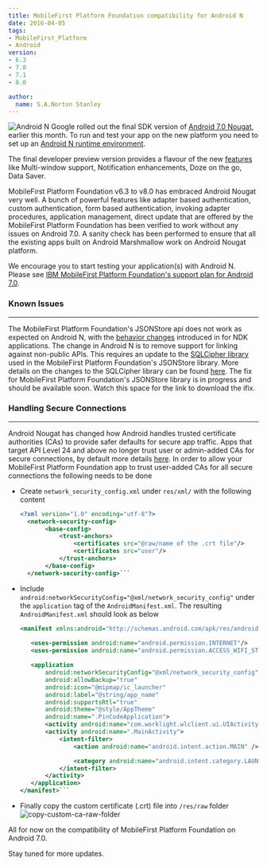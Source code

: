 ```yaml
---
title: MobileFirst Platform Foundation compatibility for Android N
date: 2016-04-05
tags:
- MobileFirst_Platform
- Android
version:
- 6.3
- 7.0
- 7.1
- 8.0

author:
  name: S.A.Norton Stanley
---
```

![Android N]({{site.baseurl}}/assets/blog/2016-04-05-mobilefirst-platform-support-for-android-n/mfpcompatibilityandroidn.png)
Google rolled out the final SDK version of [Android 7.0 Nougat](https://developer.android.com/preview/index.html), earlier this month. To run and test your app on the new platform you need to set up an [Android N runtime environment](http://developer.android.com/preview/download.html).

The final developer preview version provides a flavour of the new [features](http://developer.android.com/preview/api-overview.html) like Multi-window support, Notification enhancements, Doze on the go, Data Saver.

MobileFirst Platform Foundation v6.3 to v8.0 has embraced Android Nougat very well. A bunch of powerful features like adapter based authentication, custom authentication, form based authentication, invoking adapter procedures, application management, direct update that are offered by the MobileFirst Platform Foundation has been verified to work without any issues on Android 7.0. A sanity check has been performed to ensure that all the existing apps built on Android Marshmallow work on Android Nougat platform.

We encourage you to start testing your application(s) with Android N. Please see [IBM MobileFirst Platform Foundation's support plan for Android 7.0](https://mobilefirstplatform.ibmcloud.com/blog/2016/07/14/support-plan-for-android-n/).

### Known Issues
---
   The MobileFirst Platform Foundation's JSONStore api does not work as expected on Android N, with the [behavior changes](https://developer.android.com/preview/behavior-changes.html#ndk) introduced in for NDK applications. The change in Android N is to remove support for linking against non-public APIs. This requires an update to the [SQLCipher library](https://www.zetetic.net/blog/2016/6/23/sqlcipher-android-release-n-support/) used in the MobileFirst Platform Foundation's JSONStore library. More details on the changes to the SQLCipher library can be found [here](https://discuss.zetetic.net/t/sqlcipher-for-android-upcoming-changes-for-android-n-and-coordinated-beta-test-request/1315). The fix for MobileFirst Platform Foundation's JSONStore library is in progress and should be available soon. Watch this space for the link to download the ifix.

### Handling Secure Connections
---
Android Nougat has changed how Android handles trusted certificate authorities (CAs) to provide safer defaults for secure app traffic. Apps that target API Level 24 and above no longer trust user or admin-added CAs for secure connections, by default more details [here](https://developer.android.com/preview/features/security-config.html). In order to allow your MobileFirst Platform Foundation app to trust user-added CAs for all secure connections the following needs to be done

  - Create ```network_security_config.xml``` under ```res/xml/``` with the following content
  	
  	 ```xml
  	 <?xml version="1.0" encoding="utf-8"?>
	   <network-security-config>
	        <base-config>
		        <trust-anchors>
			        <certificates src="@raw/name of the .crt file"/>
			        <certificates src="user"/>
		        </trust-anchors>
	        </base-config>
       </network-security-config>```
    

  - Include ``` android:networkSecurityConfig="@xml/network_security_config" ``` under the ``` application ``` tag of the ``` AndroidManifest.xml ```.  The resulting ``` AndroidManifest.xml ``` should look as below
      
  	 ```xml 
  	 <manifest xmlns:android="http://schemas.android.com/apk/res/android" package="sample.com.pincodeandroid">
	   
	    <uses-permission android:name="android.permission.INTERNET"/>
    	<uses-permission android:name="android.permission.ACCESS_WIFI_STATE"/>

	    <application
	        android:networkSecurityConfig="@xml/network_security_config"
	        android:allowBackup="true"
	        android:icon="@mipmap/ic_launcher"
	        android:label="@string/app_name"
	        android:supportsRtl="true"
	        android:theme="@style/AppTheme"
	        android:name=".PinCodeApplication">
	        <activity android:name="com.worklight.wlclient.ui.UIActivity" />
	        <activity android:name=".MainActivity">
	            <intent-filter>
	                <action android:name="android.intent.action.MAIN" />

	                <category android:name="android.intent.category.LAUNCHER" />
	            </intent-filter>
	        </activity>
	    </application>
     </manifest>```
     

  - Finally copy the custom certificate (.crt) file into ```/res/raw``` folder
    ![copy-custom-ca-raw-folder]({{site.baseurl}}/assets/blog/2016-04-05-mobilefirst-platform-support-for-android-n/copy-custom-ca-raw-folder.png)

All for now on the compatibility of MobileFirst Platform Foundation on Android 7.0.

Stay tuned for more updates.